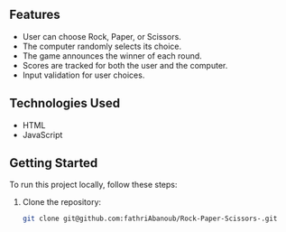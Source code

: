 ## Features

- User can choose Rock, Paper, or Scissors.
- The computer randomly selects its choice.
- The game announces the winner of each round.
- Scores are tracked for both the user and the computer.
- Input validation for user choices.

## Technologies Used

- HTML
- JavaScript

## Getting Started

To run this project locally, follow these steps:

1. Clone the repository:
   ```bash
   git clone git@github.com:fathriAbanoub/Rock-Paper-Scissors-.git
